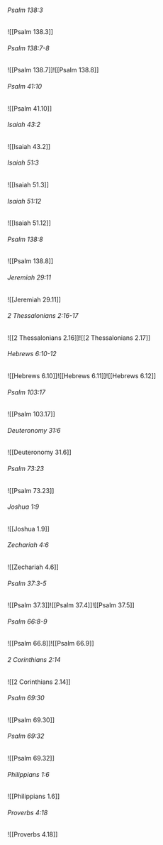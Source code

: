 ###### Psalm 138:3

![[Psalm 138.3]]

###### Psalm 138:7-8

![[Psalm 138.7]]![[Psalm 138.8]]

###### Psalm 41:10

![[Psalm 41.10]]

###### Isaiah 43:2

![[Isaiah 43.2]]

###### Isaiah 51:3

![[Isaiah 51.3]]

###### Isaiah 51:12

![[Isaiah 51.12]]

###### Psalm 138:8

![[Psalm 138.8]]

###### Jeremiah 29:11

![[Jeremiah 29.11]]

###### 2 Thessalonians 2:16-17

![[2 Thessalonians 2.16]]![[2 Thessalonians 2.17]]

###### Hebrews 6:10-12

![[Hebrews 6.10]]![[Hebrews 6.11]]![[Hebrews 6.12]]

###### Psalm 103:17

![[Psalm 103.17]]

###### Deuteronomy 31:6

![[Deuteronomy 31.6]]

###### Psalm 73:23

![[Psalm 73.23]]

###### Joshua 1:9

![[Joshua 1.9]]

###### Zechariah 4:6

![[Zechariah 4.6]]

###### Psalm 37:3-5

![[Psalm 37.3]]![[Psalm 37.4]]![[Psalm 37.5]]

###### Psalm 66:8-9

![[Psalm 66.8]]![[Psalm 66.9]]

###### 2 Corinthians 2:14

![[2 Corinthians 2.14]]

###### Psalm 69:30

![[Psalm 69.30]]

###### Psalm 69:32

![[Psalm 69.32]]

###### Philippians 1:6

![[Philippians 1.6]]

###### Proverbs 4:18

![[Proverbs 4.18]]